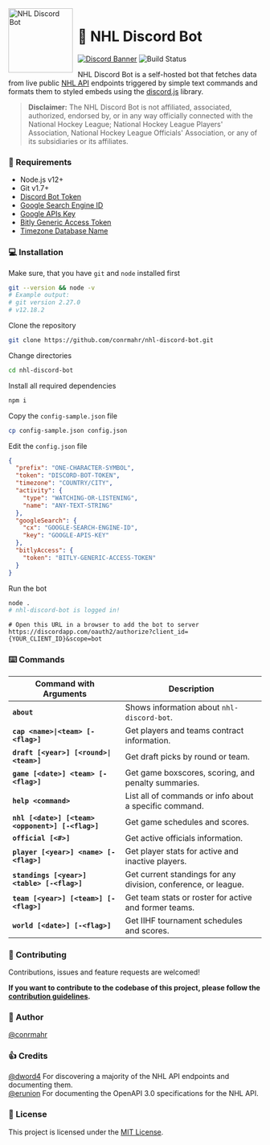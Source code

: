 <img width="128" height="128" align="left" style="float: left; margin: 0 10px 0 0;" alt="NHL Discord Bot" src="https://cdn.discordapp.com/avatars/535203406592344067/1473d566732ea6ffd24d02be45af8b21.png">  

# :ice_hockey: NHL Discord Bot

[![Discord Banner](https://discordapp.com/api/guilds/499434832124837889/widget.png?style=shield)](https://discord.gg/92UtjGs)
![Build Status](https://github.com/conrmahr/nhl-discord-bot/workflows/build/badge.svg)


NHL Discord Bot is a self-hosted bot that fetches data from live public [NHL API](https://github.com/erunion/sport-api-specifications/tree/master/nhl) endpoints triggered by simple text commands and formats them to styled embeds using the [discord.js](https://github.com/discordjs/discord.js) library.
>**Disclaimer:** The NHL Discord Bot is not affiliated, associated, authorized, endorsed by, or in any way officially connected with the National Hockey League; National Hockey League Players' Association, National Hockey League Officials' Association, or any of its subsidiaries or its affiliates.

### :page_with_curl: Requirements

- Node.js v12+
- Git v1.7+
- [Discord Bot Token](https://discordjs.guide/preparations/setting-up-a-bot-application.html)
- [Google Search Engine ID](https://developers.google.com/custom-search/docs/tutorial/creatingcse)
- [Google APIs Key](https://developers.google.com/custom-search/v1/introduction)
- [Bitly Generic Access Token](https://support.bitly.com/hc/en-us/articles/230647907-How-do-I-generate-an-OAuth-access-token-for-the-Bitly-API-)
- [Timezone Database Name](https://en.wikipedia.org/wiki/List_of_tz_database_time_zones#List)

### :computer: Installation

Make sure, that you have `git` and `node` installed first
```sh
git --version && node -v
# Example output:
# git version 2.27.0
# v12.18.2
```

Clone the repository
```sh
git clone https://github.com/conrmahr/nhl-discord-bot.git
```

Change directories
```sh
cd nhl-discord-bot
```

Install all required dependencies
```sh
npm i
```

Copy the `config-sample.json` file
```sh
cp config-sample.json config.json
```

Edit the `config.json` file
```json
{
  "prefix": "ONE-CHARACTER-SYMBOL",
  "token": "DISCORD-BOT-TOKEN",
  "timezone": "COUNTRY/CITY",
  "activity": {
    "type": "WATCHING-OR-LISTENING",
    "name": "ANY-TEXT-STRING"
  },
  "googleSearch": {
    "cx": "GOOGLE-SEARCH-ENGINE-ID",
    "key": "GOOGLE-APIS-KEY"
  },
  "bitlyAccess": {
    "token": "BITLY-GENERIC-ACCESS-TOKEN"
  }
}
```

Run the bot
```sh
node .
# nhl-discord-bot is logged in!
```

```
# Open this URL in a browser to add the bot to server
https://discordapp.com/oauth2/authorize?client_id={YOUR_CLIENT_ID}&scope=bot
```

### :keyboard: Commands

| Command with Arguments                | Description |
| ------------------------------------- | ------------------------------------- |
|**`about`** | Shows information about `nhl-discord-bot`.|
|**`cap <name>\|<team> [-<flag>]`** | Get players and teams contract information.|
|**`draft [<year>] [<round>\|<team>]`** | Get draft picks by round or team.|
|**`game [<date>] <team> [-<flag>]`** | Get game boxscores, scoring, and penalty summaries.|
|**`help <command>`** | List all of commands or info about a specific command.|
|**`nhl [<date>] [<team> <opponent>] [-<flag>]`** | Get game schedules and scores.|
|**`official [<#>]`** | Get active officials information.|
|**`player [<year>] <name> [-<flag>]`** | Get player stats for active and inactive players.|
|**`standings [<year>] <table> [-<flag>]`** | Get current standings for any division, conference, or league.|
|**`team [<year>] [<team>] [-<flag>]`** | Get team stats or roster for active and former teams.|
|**`world [<date>] [-<flag>]`** | Get IIHF tournament schedules and scores.|

### :handshake: Contributing

Contributions, issues and feature requests are welcomed!

**If you want to contribute to the codebase of this project, please follow the [contribution guidelines](.github/CONTRIBUTING.md).**

### :book: Author

[@conrmahr](https://github.com/conrmahr)

### :thumbsup: Credits

[@dword4](https://github.com/dword4) For discovering a majority of the NHL API endpoints and documenting them.<br />
[@erunion](https://github.com/erunion) For documenting the OpenAPI 3.0 specifications for the NHL API.

### :memo: License

This project is licensed under the [MIT License](LICENSE).